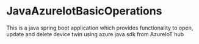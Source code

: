 # JavaAzureIotBasicOperations
This is a java spring boot application which provides functionality to open, update and delete device twin using azure java sdk from AzureIoT hub
